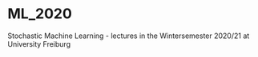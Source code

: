 # ML_2020
Stochastic Machine Learning - lectures in the Wintersemester 2020/21 at University Freiburg
